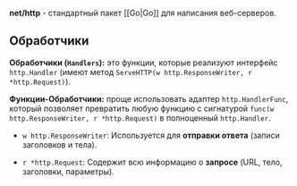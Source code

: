 **net/http** - стандартный пакет [[Go|Go]] для написания веб-серверов.

## Обработчики

**Обработчики (`Handlers`):** это функции, которые реализуют интерфейс `http.Handler` (имеют метод `ServeHTTP(w http.ResponseWriter, r *http.Request)`).

**Функции-Обработчики:** проще использовать адаптер `http.HandlerFunc`, который позволяет превратить любую функцию с сигнатурой `func(w http.ResponseWriter, r *http.Request)` в полноценный `http.Handler`.

- `w http.ResponseWriter`: Используется для **отправки ответа** (записи заголовков и тела).

- `r *http.Request`: Содержит всю информацию о **запросе** (URL, тело, заголовки, параметры).

